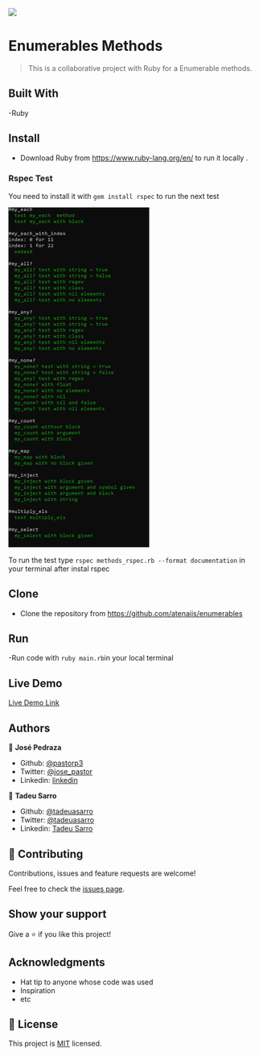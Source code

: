 ![](https://img.shields.io/badge/Microverse-blueviolet)

# Enumerables Methods

> This is a collaborative project with Ruby for a Enumerable methods.

## Built With

-Ruby

## Install
- Download Ruby from https://www.ruby-lang.org/en/ to run it locally .

### Rspec Test
You need to install it with `gem install rspec` to run the next test

![screenshot](./img/rspec_test_1.png)

To run the test type `rspec methods_rspec.rb --format documentation` in your terminal after instal rspec



## Clone
- Clone the repository from https://github.com/atenaiis/enumerables

## Run
-Run code with  `ruby main.rb`in your local terminal

## Live Demo
[Live Demo Link](https://repl.it/@pastorp3/enumerables#main.rb)

## Authors

👤 **José Pedraza**
- Github: [@pastorp3](https://github.com/pastorp3)
- Twitter: [@jose_pastor](https://twitter.com/jose_pastorp3 )
- Linkedin: [linkedin](https://www.linkedin.com/in/jos%C3%A9-pedraza-acevedo-ab700a1a9/)


👤 **Tadeu Sarro**
- Github: [@tadeuasarro](https://github.com/tadeuasarro)
- Twitter: [@tadeuasarro](https://twitter.com/tadeuasarro)
- Linkedin: [Tadeu Sarro](https://www.linkedin.com/in/tadeuasarro/)


## 🤝 Contributing

Contributions, issues and feature requests are welcome!

Feel free to check the [issues page](https://github.com/pastorp3/Advanced-Building-Blocks---Bubble-Sort/issues).

## Show your support

Give a ⭐️ if you like this project!

## Acknowledgments

- Hat tip to anyone whose code was used
- Inspiration
- etc

## 📝 License

This project is [MIT](lic.url) licensed.
